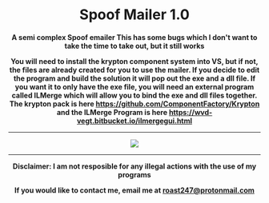 <h1 align="center">Spoof Mailer 1.0</h1>

<h4 align="center">A semi complex Spoof emailer
  This has some bugs which I don't want to take the time to take out, but it still works

You will need to install the krypton component system into VS, but if not, the files are already created for you to use the mailer. If you decide to edit the program and build the solution it will pop out the exe and a dll file. If you want it to only have the exe file, you will need an external program called ILMerge which will allow you to bind the exe and dll files together. The krypton pack is here https://github.com/ComponentFactory/Krypton and the ILMerge Program is here https://wvd-vegt.bitbucket.io/ilmergegui.html
<hr>
<img src="https://raw.githubusercontent.com/roast247/SpoofMailer1/main/Mailer%201.0.png">
<hr>
Disclaimer: I am not resposible for any illegal actions with the use of my programs

  If you would like to contact me, email me at roast247@protonmail.com
</h4>
